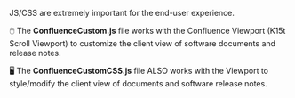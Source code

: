 JS/CSS are extremely important for the end-user experience.

🖱️ The **ConfluenceCustom.js** file works with the Confluence Viewport (K15t Scroll Viewport) to customize the client view of software documents and release notes.

🖥️ The **ConfluenceCustomCSS.js** file ALSO works with the Viewport to style/modify the client view of documents and software release notes.
